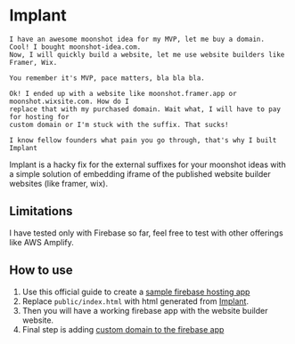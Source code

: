 # Implant

```
I have an awesome moonshot idea for my MVP, let me buy a domain.
Cool! I bought moonshot-idea.com.
Now, I will quickly build a website, let me use website builders like Framer, Wix.

You remember it's MVP, pace matters, bla bla bla.

Ok! I ended up with a website like moonshot.framer.app or moonshot.wixsite.com. How do I
replace that with my purchased domain. Wait what, I will have to pay for hosting for
custom domain or I'm stuck with the suffix. That sucks!

I know fellow founders what pain you go through, that's why I built Implant
```

Implant is a hacky fix for the external suffixes for your moonshot ideas with a simple solution of embedding iframe of the published website builder websites (like framer, wix).

## Limitations

I have tested only with Firebase so far, feel free to test with other offerings like AWS Amplify.

## How to use

1. Use this official guide to create a [sample firebase hosting app](https://firebase.google.com/docs/hosting/quickstart)
2. Replace `public/index.html` with html generated from [Implant](https://implant.github.io).
3. Then you will have a working firebase app with the website builder website.
4. Final step is adding [custom domain to the firebase app](https://firebase.google.com/docs/hosting/custom-domain)
